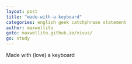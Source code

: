 ```yaml
---
layout: post
title: "made-with-a-keyboard"
categories: english geek catchphrase statement
author: maxwellito
goto: maxwellito.github.io/vivus/
go: study
---
```

Made with (love) a keyboard
